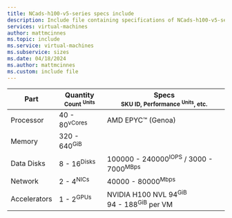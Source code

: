 ```yaml
---
title: NCads-h100-v5-series specs include
description: Include file containing specifications of NCads-h100-v5-series VM sizes.
services: virtual-machines
author: mattmcinnes
ms.topic: include
ms.service: virtual-machines
ms.subservice: sizes
ms.date: 04/18/2024
ms.author: mattmcinnes
ms.custom: include file
---
```

| Part | Quantity <br><sup>Count <sup>Units | Specs <br><sup>SKU ID, Performance <sup>Units</sup>, etc.  |
|---|---|---|
| Processor        | 40 - 80<sup>vCores   | AMD EPYC™ (Genoa)                   |
| Memory           | 320 - 640<sup>GiB    |                                                |
| Data Disks       | 8 - 16<sup>Disks     | 100000 - 240000<sup>IOPS</sup> / 3000 - 7000<sup>MBps                                                |
| Network          | 2 - 4<sup>NICs       | 40000 - 80000<sup>Mbps </sup>                                |
| Accelerators     | 1 - 2<sup>GPUs</sup> | NVIDIA H100 NVL 94<sup>GiB </sup> <br> 94 - 188<sup>GiB</sup> per VM|